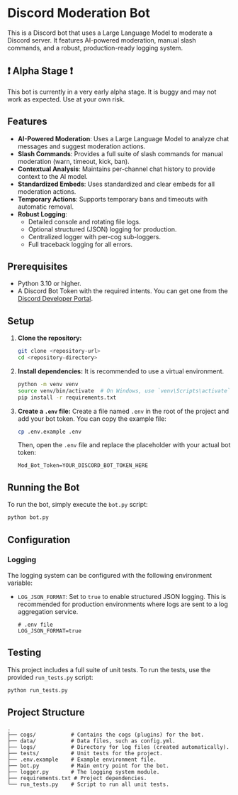 # Discord Moderation Bot

This is a Discord bot that uses a Large Language Model to moderate a Discord server. It features AI-powered moderation, manual slash commands, and a robust, production-ready logging system.

## ❗ Alpha Stage ❗

This bot is currently in a very early alpha stage. It is buggy and may not work as expected. Use at your own risk.

## Features

-   **AI-Powered Moderation**: Uses a Large Language Model to analyze chat messages and suggest moderation actions.
-   **Slash Commands**: Provides a full suite of slash commands for manual moderation (warn, timeout, kick, ban).
-   **Contextual Analysis**: Maintains per-channel chat history to provide context to the AI model.
-   **Standardized Embeds**: Uses standardized and clear embeds for all moderation actions.
-   **Temporary Actions**: Supports temporary bans and timeouts with automatic removal.
-   **Robust Logging**:
    -   Detailed console and rotating file logs.
    -   Optional structured (JSON) logging for production.
    -   Centralized logger with per-cog sub-loggers.
    -   Full traceback logging for all errors.

## Prerequisites

-   Python 3.10 or higher.
-   A Discord Bot Token with the required intents. You can get one from the [Discord Developer Portal](https://discord.com/developers/applications).

## Setup

1.  **Clone the repository:**
    ```bash
    git clone <repository-url>
    cd <repository-directory>
    ```

2.  **Install dependencies:**
    It is recommended to use a virtual environment.
    ```bash
    python -m venv venv
    source venv/bin/activate  # On Windows, use `venv\Scripts\activate`
    pip install -r requirements.txt
    ```

3.  **Create a `.env` file:**
    Create a file named `.env` in the root of the project and add your bot token. You can copy the example file:
    ```bash
    cp .env.example .env
    ```
    Then, open the `.env` file and replace the placeholder with your actual bot token:
    ```
    Mod_Bot_Token=YOUR_DISCORD_BOT_TOKEN_HERE
    ```

## Running the Bot

To run the bot, simply execute the `bot.py` script:

```bash
python bot.py
```

## Configuration

### Logging

The logging system can be configured with the following environment variable:

-   `LOG_JSON_FORMAT`: Set to `true` to enable structured JSON logging. This is recommended for production environments where logs are sent to a log aggregation service.
    ```
    # .env file
    LOG_JSON_FORMAT=true
    ```

## Testing

This project includes a full suite of unit tests. To run the tests, use the provided `run_tests.py` script:

```bash
python run_tests.py
```

## Project Structure

```
.
├── cogs/           # Contains the cogs (plugins) for the bot.
├── data/           # Data files, such as config.yml.
├── logs/           # Directory for log files (created automatically).
├── tests/          # Unit tests for the project.
├── .env.example    # Example environment file.
├── bot.py          # Main entry point for the bot.
├── logger.py       # The logging system module.
├── requirements.txt # Project dependencies.
└── run_tests.py    # Script to run all unit tests.
```

